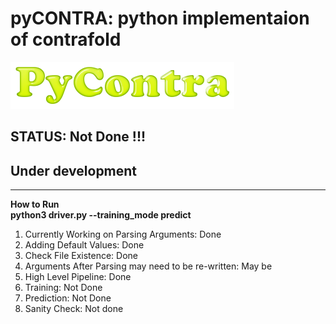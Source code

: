 # pyCONTRA: python implementaion of contrafold

![alt text](https://github.com/Guardianofgotham/pyCONTRA/blob/master/PyContra.png)

## STATUS: Not Done !!! 
## Under development

* * *

**How to Run  
python3 driver.py --training_mode predict**

1.  Currently Working on Parsing Arguments: Done
2.  Adding Default Values: Done
3.  Check File Existence: Done
4.  Arguments After Parsing may need to be re-written: May be 
5.  High Level Pipeline: Done
6.  Training: Not Done
7.  Prediction: Not Done
8.  Sanity Check: Not done
